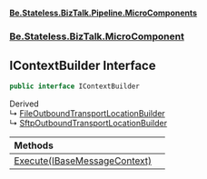 #### [Be.Stateless.BizTalk.Pipeline.MicroComponents](README.md 'README')
### [Be.Stateless.BizTalk.MicroComponent](Be.Stateless.BizTalk.MicroComponent.md 'Be.Stateless.BizTalk.MicroComponent')

## IContextBuilder Interface

```csharp
public interface IContextBuilder
```

Derived  
&#8627; [FileOutboundTransportLocationBuilder](FileOutboundTransportLocationBuilder.md 'Be.Stateless.BizTalk.Builder.Send.FileOutboundTransportLocationBuilder')  
&#8627; [SftpOutboundTransportLocationBuilder](SftpOutboundTransportLocationBuilder.md 'Be.Stateless.BizTalk.Builder.Send.SftpOutboundTransportLocationBuilder')

| Methods | |
| :--- | :--- |
| [Execute(IBaseMessageContext)](IContextBuilder.Execute(IBaseMessageContext).md 'Be.Stateless.BizTalk.MicroComponent.IContextBuilder.Execute(Microsoft.BizTalk.Message.Interop.IBaseMessageContext)') | |
